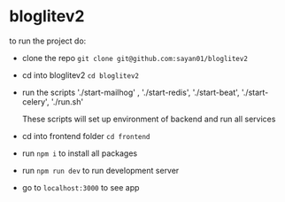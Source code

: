 # bloglitev2


to run the project do:

- clone the repo `git clone git@github.com:sayan01/bloglitev2`
- cd into bloglitev2 `cd bloglitev2`
- run the scripts './start-mailhog' , './start-redis', './start-beat',
    './start-celery', './run.sh'

    These scripts will set up environment of backend and run all services
- cd into frontend folder `cd frontend`
- run `npm i` to install all packages
- run `npm run dev` to run development server
- go to `localhost:3000` to see app
